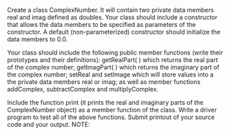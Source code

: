 Create a class ComplexNumber. It will contain two private data members real and imag
defined as doubles. Your class should include a constructor that allows the data members
to be specified as parameters of the constructor. A default (non-parameterized)
constructor should initialize the data members to 0.0.

Your class should include the following public member functions (write their prototypes
and their definitions): getRealPart( ) which returns the real part of the complex number;
getImagPart( ) which returns the imaginary part of the complex number; setReal and
setImage which will store values into a the private data members real or imag; as well as
member functions addComplex, subtractComplex and multiplyComplex.

Include the function print (it prints the real and imaginary parts of the ComplexNumber
object) as a member function of the class.
Write a driver program to test all of the above functions.
Submit printout of your source code and your output.
NOTE:
